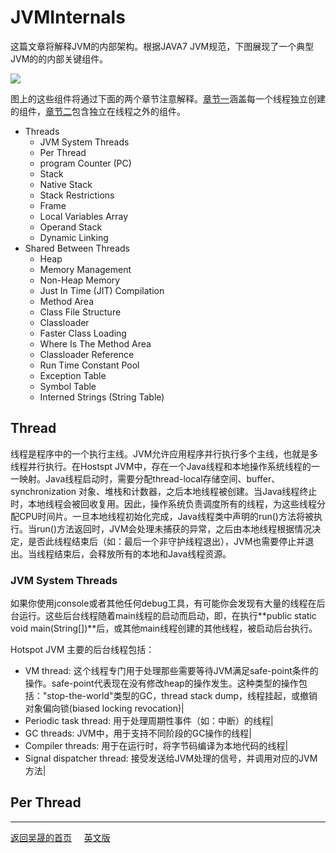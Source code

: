 # JVMInternals

这篇文章将解释JVM的内部架构。根据JAVA7 JVM规范，下图展现了一个典型JVM的的内部关键组件。

<img src="http://blog.jamesdbloom.com/images_2013_11_17_17_56/JVM_Internal_Architecture.png"/>

图上的这些组件将通过下面的两个章节注意解释。[章节一](#Thread)涵盖每一个线程独立创建的组件，[章节二]()包含独立在线程之外的组件。

- Threads
  - JVM System Threads
  - Per Thread
  - program Counter (PC)
  - Stack
  - Native Stack
  - Stack Restrictions
  - Frame
  - Local Variables Array
  - Operand Stack
  - Dynamic Linking
- Shared Between Threads
  - Heap
  - Memory Management
  - Non-Heap Memory
  - Just In Time (JIT) Compilation
  - Method Area
  - Class File Structure
  - Classloader
  - Faster Class Loading
  - Where Is The Method Area
  - Classloader Reference
  - Run Time Constant Pool
  - Exception Table
  - Symbol Table
  - Interned Strings (String Table)

## Thread
线程是程序中的一个执行主线。JVM允许应用程序并行执行多个主线，也就是多线程并行执行。在Hostspt JVM中，存在一个Java线程和本地操作系统线程的一一映射。Java线程启动时，需要分配thread-local存储空间、buffer、synchronization 对象、堆栈和计数器，之后本地线程被创建。当Java线程终止时，本地线程会被回收复用。因此，操作系统负责调度所有的线程，为这些线程分配CPU时间片。一旦本地线程初始化完成，Java线程类中声明的run()方法将被执行。当run()方法返回时，JVM会处理未捕获的异常，之后由本地线程根据情况决定，是否此线程结束后（如：最后一个非守护线程退出），JVM也需要停止并退出。当线程结束后，会释放所有的本地和Java线程资源。

### JVM System Threads
如果你使用jconsole或者其他任何debug工具，有可能你会发现有大量的线程在后台运行。这些后台线程随着main线程的启动而启动，即，在执行**public static void main(String[])**后，或其他main线程创建的其他线程，被启动后台执行。

Hotspot JVM 主要的后台线程包括：

- VM thread: 这个线程专门用于处理那些需要等待JVM满足safe-point条件的操作。safe-point代表现在没有修改heap的操作发生。这种类型的操作包括："stop-the-world"类型的GC，thread stack dump，线程挂起，或撤销对象偏向锁(biased locking revocation)|
- Periodic task thread: 用于处理周期性事件（如：中断）的线程|
- GC threads: JVM中，用于支持不同阶段的GC操作的线程|
- Compiler threads: 用于在运行时，将字节码编译为本地代码的线程|
- Signal dispatcher thread: 接受发送给JVM处理的信号，并调用对应的JVM方法|

## Per Thread



___
[返回吴晟的首页](https://wu-sheng.github.io/me/)&nbsp;&nbsp;&nbsp;&nbsp;&nbsp;[英文版](http://blog.jamesdbloom.com/JVMInternals.html)

